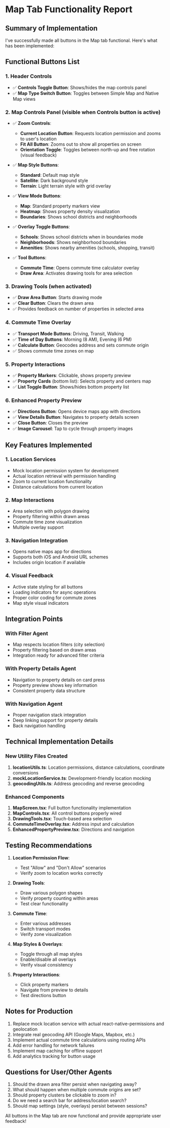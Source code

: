 # Map Tab Functionality Report

## Summary of Implementation

I've successfully made all buttons in the Map tab functional. Here's what has been implemented:

## Functional Buttons List

### 1. **Header Controls**
- ✅ **Controls Toggle Button**: Shows/hides the map controls panel
- ✅ **Map Type Switch Button**: Toggles between Simple Map and Native Map views

### 2. **Map Controls Panel** (visible when Controls button is active)
- ✅ **Zoom Controls**:
  - **Current Location Button**: Requests location permission and zooms to user's location
  - **Fit All Button**: Zooms out to show all properties on screen
  - **Orientation Toggle**: Toggles between north-up and free rotation (visual feedback)

- ✅ **Map Style Buttons**:
  - **Standard**: Default map style
  - **Satellite**: Dark background style
  - **Terrain**: Light terrain style with grid overlay

- ✅ **View Mode Buttons**:
  - **Map**: Standard property markers view
  - **Heatmap**: Shows property density visualization
  - **Boundaries**: Shows school districts and neighborhoods

- ✅ **Overlay Toggle Buttons**:
  - **Schools**: Shows school districts when in boundaries mode
  - **Neighborhoods**: Shows neighborhood boundaries
  - **Amenities**: Shows nearby amenities (schools, shopping, transit)

- ✅ **Tool Buttons**:
  - **Commute Time**: Opens commute time calculator overlay
  - **Draw Area**: Activates drawing tools for area selection

### 3. **Drawing Tools** (when activated)
- ✅ **Draw Area Button**: Starts drawing mode
- ✅ **Clear Button**: Clears the drawn area
- ✅ Provides feedback on number of properties in selected area

### 4. **Commute Time Overlay**
- ✅ **Transport Mode Buttons**: Driving, Transit, Walking
- ✅ **Time of Day Buttons**: Morning (8 AM), Evening (6 PM)
- ✅ **Calculate Button**: Geocodes address and sets commute origin
- ✅ Shows commute time zones on map

### 5. **Property Interactions**
- ✅ **Property Markers**: Clickable, shows property preview
- ✅ **Property Cards** (bottom list): Selects property and centers map
- ✅ **List Toggle Button**: Shows/hides bottom property list

### 6. **Enhanced Property Preview**
- ✅ **Directions Button**: Opens device maps app with directions
- ✅ **View Details Button**: Navigates to property details screen
- ✅ **Close Button**: Closes the preview
- ✅ **Image Carousel**: Tap to cycle through property images

## Key Features Implemented

### 1. **Location Services**
- Mock location permission system for development
- Actual location retrieval with permission handling
- Zoom to current location functionality
- Distance calculations from current location

### 2. **Map Interactions**
- Area selection with polygon drawing
- Property filtering within drawn areas
- Commute time zone visualization
- Multiple overlay support

### 3. **Navigation Integration**
- Opens native maps app for directions
- Supports both iOS and Android URL schemes
- Includes origin location if available

### 4. **Visual Feedback**
- Active state styling for all buttons
- Loading indicators for async operations
- Proper color coding for commute zones
- Map style visual indicators

## Integration Points

### With Filter Agent
- Map respects location filters (city selection)
- Property filtering based on drawn areas
- Integration ready for advanced filter criteria

### With Property Details Agent
- Navigation to property details on card press
- Property preview shows key information
- Consistent property data structure

### With Navigation Agent
- Proper navigation stack integration
- Deep linking support for property details
- Back navigation handling

## Technical Implementation Details

### New Utility Files Created
1. **locationUtils.ts**: Location permissions, distance calculations, coordinate conversions
2. **mockLocationService.ts**: Development-friendly location mocking
3. **geocodingUtils.ts**: Address geocoding and reverse geocoding

### Enhanced Components
1. **MapScreen.tsx**: Full button functionality implementation
2. **MapControls.tsx**: All control buttons properly wired
3. **DrawingTools.tsx**: Touch-based area selection
4. **CommuteTimeOverlay.tsx**: Address input and calculation
5. **EnhancedPropertyPreview.tsx**: Directions and navigation

## Testing Recommendations

1. **Location Permission Flow**:
   - Test "Allow" and "Don't Allow" scenarios
   - Verify zoom to location works correctly

2. **Drawing Tools**:
   - Draw various polygon shapes
   - Verify property counting within areas
   - Test clear functionality

3. **Commute Time**:
   - Enter various addresses
   - Switch transport modes
   - Verify zone visualization

4. **Map Styles & Overlays**:
   - Toggle through all map styles
   - Enable/disable all overlays
   - Verify visual consistency

5. **Property Interactions**:
   - Click property markers
   - Navigate from preview to details
   - Test directions button

## Notes for Production

1. Replace mock location service with actual react-native-permissions and geolocation
2. Integrate real geocoding API (Google Maps, Mapbox, etc.)
3. Implement actual commute time calculations using routing APIs
4. Add error handling for network failures
5. Implement map caching for offline support
6. Add analytics tracking for button usage

## Questions for User/Other Agents

1. Should the drawn area filter persist when navigating away?
2. What should happen when multiple commute origins are set?
3. Should property clusters be clickable to zoom in?
4. Do we need a search bar for address/location search?
5. Should map settings (style, overlays) persist between sessions?

All buttons in the Map tab are now functional and provide appropriate user feedback!